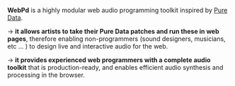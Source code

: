 <!-- *[🤑 A crowdfunding campaign to help reaching the next milestone (WebPd 1.0) is in progress !!! 🤑](https://opencollective.com/webpd#category-CONTRIBUTE)* -->

**WebPd** is a highly modular web audio programming toolkit inspired by [Pure Data](puredata.info/).

→ **it allows artists to take their Pure Data patches and run these in web pages**, therefore enabling non-programmers (sound designers, musicians, etc ... ) to design live and interactive audio for the web.

→ **it provides experienced web programmers with a complete audio toolkit** that is production-ready, and enables efficient audio synthesis and processing in the browser.

<!-- ## Toolkit structure

- [@webpd/compiler-js](https://github.com/sebpiq/WebPd_compiler-js) : Compiler for compiling a DSP graph into a single JavaScript function
- [@webpd/dsp-graph](https://github.com/sebpiq/WebPd_dsp-graph) : Utilities for handling DSP graphs
- [@webpd/runtime](https://github.com/sebpiq/WebPd_runtime) : AudioWorklets for running DSP engines compiled from @webpd/compiler-js.
- [@webpd/shared](https://github.com/sebpiq/WebPd_shared) : Shared tools and types for the other packages
- [@webpd/pd-parser](https://github.com/sebpiq/WebPd_pd-parser) : Parser for pd files
- [@webpd/pd-renderer](https://github.com/sebpiq/WebPd_pd-renderer) : Renderer for pd files
- [@webpd/pd-to-dsp-graph](https://github.com/sebpiq/WebPd_pd-to-dsp-graph) : Compiler for transforming pd patches into DSP graphs

## Demos

→ A rudimentary graphical interface for writing patches in the browser, [here](https://sebpiq.github.io/WebPd_demos/the-graph/www/) -->

<!-- 
## Roadmap

### WebPd 1.0

- Porting all objects from the current version of WebPd (https://raw.githubusercontent.com/sebpiq/WebPd/master/OBJECTLIST.md)
- Implementation of the WebPd toolkit consisting in several independant packages which developers can re-use :
    - Full documentation for all the packages of the WebPd toolkit
    - Compilation of Pure Data patches to WebAssembly and/or JavaScript (https://github.com/sebpiq/WebPd_engine-live-eval)
    - AudioWorklets to run WebAssembly and/or compiled JavaScript code (https://github.com/sebpiq/WebPd_compiler-js)
    - Pd files parsing and rendering (https://github.com/sebpiq/WebPd_pd-parser, https://github.com/sebpiq/WebPd_pd-renderer)
- WebPd library as a front door packaging the whole toolkit  :
    - Full documentation available (https://github.com/sebpiq/WebPd)
    - Demos (https://github.com/sebpiq/WebPd_demos)
    - Guides and starter templates for beginners
- Building the community :
    - Finding where's the best way for asking questions, sharing demos, etc ...
    - Write a contribution guide, setup CI auto-formatting, etc ..., get the first contributors started -->

